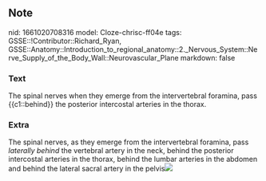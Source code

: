 ## Note
nid: 1661020708316
model: Cloze-chrisc-ff04e
tags: GSSE::!Contributor::Richard_Ryan, GSSE::Anatomy::Introduction_to_regional_anatomy::2._Nervous_System::Nerve_Supply_of_the_Body_Wall::Neurovascular_Plane
markdown: false

### Text
<div class="toggle">
  The spinal nerves when they emerge from the intervertebral
  foramina, pass {{c1::behind}} the posterior intercostal arteries
  in the thorax.
</div>

### Extra
<p id="65c3c8d9-8a84-45e6-aa03-53fa58cca017" class="">The spinal
nerves, as they emerge from the intervertebral foramina, pass
<i>laterally behind</i> the vertebral artery in the neck, behind
the posterior intercostal arteries in the thorax, behind the lumbar
arteries in the abdomen and behind the lateral sacral artery in the
pelvis<img src="img5217504667577204482.png">
